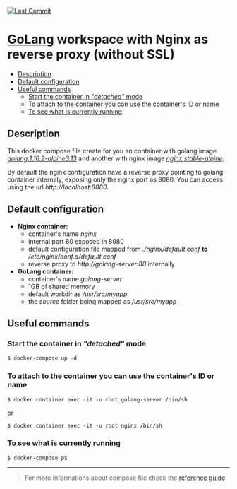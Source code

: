 [![Last Commit][last-commit]][commits]

# [GoLang][1] workspace with Nginx as reverse proxy (without SSL) <!-- omit in toc -->

- [Description](#description)
- [Default configuration](#default-configuration)
- [Useful commands](#useful-commands)
  - [Start the container in *"detached"* mode](#start-the-container-in-detached-mode)
  - [To attach to the container you can use the container's ID or name](#to-attach-to-the-container-you-can-use-the-containers-id-or-name)
  - [To see what is currently running](#to-see-what-is-currently-running)

## Description
This docker compose file create for you an container with golang image [*golang:1.16.2-alpine3.13*][2] and another with nginx image [*nginx:stable-alpine*][3].

By default the nginx configuration have a reverse proxy pointing to golang container internaly, exposing only the nginx port as 8080. You can access using the url _http://localhost:8080_.

## Default configuration
* **Nginx container:**
  * container's name _*nginx*_
  * internal port 80 exposed in 8080
  * default configuration file mapped from *./nginx/default.conf* **to** */etc/nginx/conf.d/default.conf*
  * reverse proxy to _*http://golang-server:80*_ internally
* **GoLang container:**
  * container's name _*golang-server*_
  * 1GB of shared memory
  * default workdir as */usr/src/myapp*
  * the *source* folder being mapped as */usr/src/myapp*

## Useful commands

### Start the container in *"detached"* mode

```
$ docker-compose up -d
```

### To attach to the container you can use the container's ID or name

```
$ docker container exec -it -u root golang-server /bin/sh
```
or
```
$ docker container exec -it -u root nginx /bin/sh
```

### To see what is currently running

```
$ docker-compose ps
```

---

> For more informations about compose file check the [reference guide][reference-guide]

[1]: https://golang.org
[2]: https://github.com/docker-library/golang/blob/fc960e720b9ba539812525220a272aa3961d359c/1.16/alpine3.13/Dockerfile
[3]: https://github.com/nginxinc/docker-nginx/blob/3fb70ddd7094c1fdd50cc83d432643dc10ab6243/stable/alpine/Dockerfile

[reference-guide]: https://docs.docker.com/compose/compose-file/compose-file-v3/
[commits]: https://github.com/wvicente/golang-workspace/commits/nginx-proxy-without-ssl
[last-commit]: https://img.shields.io/github/last-commit/wvicente/golang-workspace/nginx-proxy-without-ssl?style=plastic&logo=github
